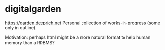 # digitalgarden
https://garden.deeprich.net
Personal collection of works-in-progress (some only in outline).

Motivation: perhaps html might be a more natural format to help human memory than a RDBMS? 

